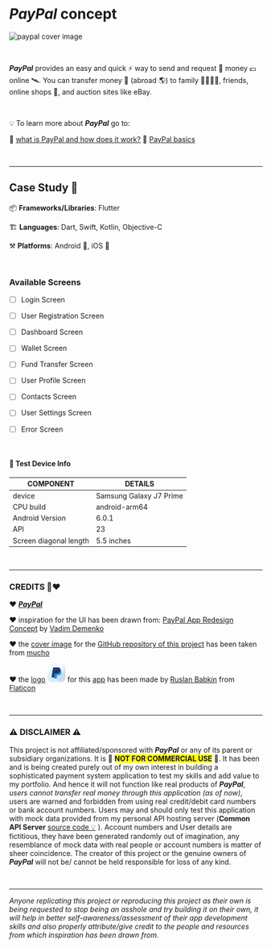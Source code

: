 # *PayPal* concept 



![paypal cover image](https://upload.wikimedia.org/wikipedia/commons/thumb/b/b5/PayPal.svg/2560px-PayPal.svg.png)

<br>

***PayPal*** provides an easy and quick ⚡ way to send and request 📨 money 💵 online 🛰️. You can transfer money 💸 (abroad 🌎) to family 👨‍👩‍👧‍👦, friends, online shops 🛒, and auction sites like eBay.





<br>

💡 To learn more about ***PayPal*** go to:

  🔗 [what is PayPal and how does it work?](https://www.paypal.com/be/smarthelp/article/what-is-paypal-and-how-does-it-work-faq1655 "what is PayPal and how does it work?")
  🔗 [PayPal basics](https://www.paypal.com/ca/smarthelp/topic/PAYPAL_BASICS2 "basics of PayPal")



<br>

---

## Case Study 📑



  📦 **Frameworks/Libraries**: Flutter

  🏗 **Languages**: Dart, Swift, Kotlin, Objective-C

  ⚒ **Platforms**: Android 🤖, iOS 🍎

<br>



### Available Screens

- [ ] Login Screen
- [ ] User Registration Screen
- [ ] Dashboard Screen
- [ ] Wallet Screen
- [ ] Fund Transfer Screen
- [ ] User Profile Screen
- [ ] Contacts Screen
- [ ] User Settings  Screen
- [ ] Error Screen



<br>

#### 📱 Test Device Info

| COMPONENT              | DETAILS                 |
| ---------------------- | ----------------------- |
| device                 | Samsung Galaxy J7 Prime |
| CPU build              | android-arm64           |
| Android Version        | 6.0.1                   |
| API                    | 23                      |
| Screen diagonal length | 5.5 inches              |



<br>

---



### CREDITS 🙏❤

  ❤ [***PayPal***](http://www.paypal.com/)

  ❤ inspiration for the UI has been drawn from: [PayPal App Redesign Concept](https://dribbble.com/shots/14114443-PayPal-App-Redesign-Conept) by [Vadim Demenko](https://dribbble.com/vdemenko)

  ❤ the [cover image](https://wearemucho.com/project/paypal-illustration/) for the [GitHub repository of this project](https://github.com/brownboycodes/Paypal-Concept-Flutter) has been taken from [mucho](https://wearemucho.com/)

  ❤ the [logo](https://www.flaticon.com/premium-icon/paypal_2504931?term=paypal&page=1&position=1&page=1&position=1&related_id=2504931&origin=style)  <img src="assets/images/paypal-logo-rounded-square.png" alt="app logo" width="36"/> for this [app](https://github.com/brownboycodes/Paypal-Concept-Flutter) has been made by [Ruslan Babkin](https://www.flaticon.com/authors/ruslan-babkin) from [Flaticon](https://www.flaticon.com/)



<br>


---



### ⚠ DISCLAIMER ⚠

This project is not affiliated/sponsored with ***PayPal*** or any of its parent or subsidiary organizations. It is 🚨 <span style="background-color: #FFFF00">**NOT FOR COMMERCIAL USE**</span> 🚨. It has been and is being created purely out of my own interest in building a sophisticated payment system application to test my skills and add value to my portfolio. And hence it will not function like real products of ***PayPal***, *users cannot transfer real money through this application (as of now)*, users are warned and forbidden from using real credit/debit card numbers or bank account numbers. Users may and should only test this application with mock data provided from my personal API hosting server (**Common API Server** [source code 💡](https://github.com/brownboycodes/common-api-server) ). Account numbers and User details are fictitious, they have been generated randomly out of imagination, any resemblance of mock data with real people or account numbers is matter of sheer coincidence. The creator of this project or the genuine owners of ***PayPal*** will not be/ cannot be held responsible for loss of any kind.



<br>



---

*Anyone replicating this project or reproducing this project as their own is being requested to stop being an asshole and try building it on their own, it will help in better self-awareness/assessment of their app development skills and also properly attribute/give credit to the people and resources from which inspiration has been drawn from.*
